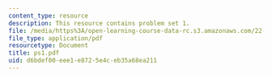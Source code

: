 ```yaml
---
content_type: resource
description: This resource contains problem set 1.
file: /media/https%3A/open-learning-course-data-rc.s3.amazonaws.com/22-101-applied-nuclear-physics-fall-2006/d6bdef00eee1e8725e4ceb35a68ea211_ps1.pdf
file_type: application/pdf
resourcetype: Document
title: ps1.pdf
uid: d6bdef00-eee1-e872-5e4c-eb35a68ea211
---
```

